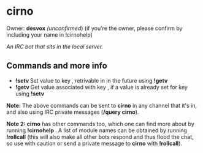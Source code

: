 cirno
=====

Owner: **desvox** *(unconfirmed*) (if you're the owner, please confirm by including your name in !cirnohelp)

*An IRC bot that sits in the local server.*

## Commands and more info

* **!setv <key> <value>** Set value **<value>** to key **<key>**, retrivable in in the future using **!getv**
* **!getv <key>** Get value associated with key **<key>**, if a value is already set for key **<key>** using **!setv**

**Note:** The above commands can be sent to **cirno** in any channel that it's in, and also using IRC private messages (**/query cirno**).

**Note 2:** **cirno** has other commands too, which one can find more about by running **!cirnohelp <modulename>**. A list of module names can be obtained by running **!rollcall** (this will also make all other bots respond and thus flood the chat, so use with caution or send a private message to **cirno** with **!rollcall**).
